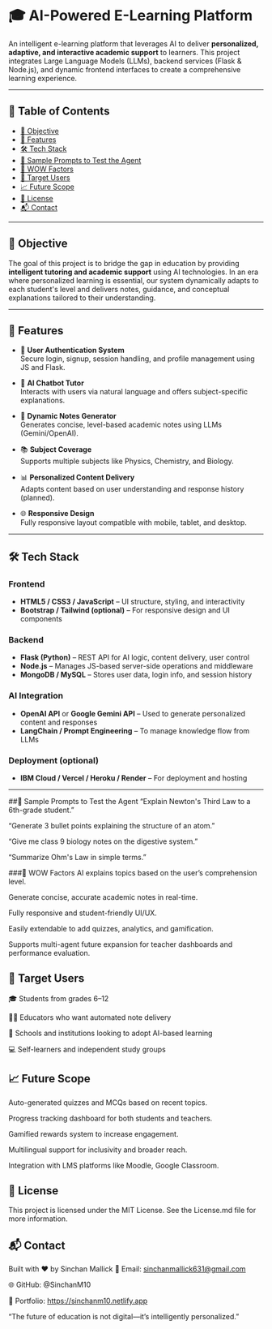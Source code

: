 # 🎓 AI-Powered E-Learning Platform

An intelligent e-learning platform that leverages AI to deliver **personalized, adaptive, and interactive academic support** to learners. This project integrates Large Language Models (LLMs), backend services (Flask & Node.js), and dynamic frontend interfaces to create a comprehensive learning experience.

---

## 📌 Table of Contents

- [🎯 Objective](#-objective)
- [🧠 Features](#-features)
- [🛠️ Tech Stack](#-tech-stack)
- [🧪 Sample Prompts to Test the Agent](#-sample-prompts-to-test-the-agent)
- [🌟 WOW Factors](#-wow-factors)
- [👥 Target Users](#-target-users)
- [📈 Future Scope](#-future-scope)
- [🧾 License](#-license)
- [📬 Contact](#-contact)

---

## 🎯 Objective

The goal of this project is to bridge the gap in education by providing **intelligent tutoring and academic support** using AI technologies. In an era where personalized learning is essential, our system dynamically adapts to each student's level and delivers notes, guidance, and conceptual explanations tailored to their understanding.

---

## 🧠 Features

- 🔐 **User Authentication System**  
  Secure login, signup, session handling, and profile management using JS and Flask.

- 🤖 **AI Chatbot Tutor**  
  Interacts with users via natural language and offers subject-specific explanations.

- 📄 **Dynamic Notes Generator**  
  Generates concise, level-based academic notes using LLMs (Gemini/OpenAI).

- 📚 **Subject Coverage**  
  Supports multiple subjects like Physics, Chemistry, and Biology.

- 📊 **Personalized Content Delivery**  
  Adapts content based on user understanding and response history (planned).

- 🌐 **Responsive Design**  
  Fully responsive layout compatible with mobile, tablet, and desktop.

---

## 🛠️ Tech Stack

### Frontend
- **HTML5 / CSS3 / JavaScript** – UI structure, styling, and interactivity
- **Bootstrap / Tailwind (optional)** – For responsive design and UI components

### Backend
- **Flask (Python)** – REST API for AI logic, content delivery, user control
- **Node.js** – Manages JS-based server-side operations and middleware
- **MongoDB / MySQL** – Stores user data, login info, and session history

### AI Integration
- **OpenAI API** or **Google Gemini API** – Used to generate personalized content and responses
- **LangChain / Prompt Engineering** – To manage knowledge flow from LLMs

### Deployment (optional)
- **IBM Cloud / Vercel / Heroku / Render** – For deployment and hosting

---

##🧪 Sample Prompts to Test the Agent
“Explain Newton's Third Law to a 6th-grade student.”

“Generate 3 bullet points explaining the structure of an atom.”

“Give me class 9 biology notes on the digestive system.”

“Summarize Ohm's Law in simple terms.”

###🌟 WOW Factors
AI explains topics based on the user’s comprehension level.

Generate concise, accurate academic notes in real-time.

Fully responsive and student-friendly UI/UX.

Easily extendable to add quizzes, analytics, and gamification.

Supports multi-agent future expansion for teacher dashboards and performance evaluation.

## 👥 Target Users
🎓 Students from grades 6–12

🧑‍🏫 Educators who want automated note delivery

🏫 Schools and institutions looking to adopt AI-based learning

💻 Self-learners and independent study groups

## 📈 Future Scope
Auto-generated quizzes and MCQs based on recent topics.

Progress tracking dashboard for both students and teachers.

Gamified rewards system to increase engagement.

Multilingual support for inclusivity and broader reach.

Integration with LMS platforms like Moodle, Google Classroom.

## 🧾 License
This project is licensed under the MIT License. See the License.md file for more information.

## 📬 Contact
Built with ❤️ by Sinchan Mallick
📧 Email: sinchanmallick631@gmail.com

🌐 GitHub: @SinchanM10

🔗 Portfolio: https://sinchanm10.netlify.app

“The future of education is not digital—it’s intelligently personalized.”
